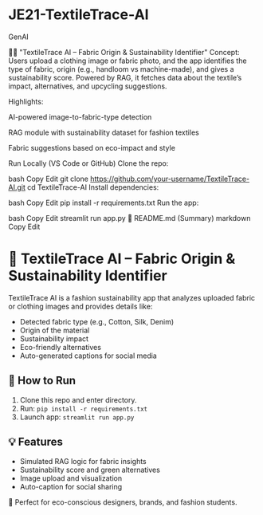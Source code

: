 # JE21-TextileTrace-AI
GenAI

🧤🧣 "TextileTrace AI – Fabric Origin & Sustainability Identifier"
Concept:
Users upload a clothing image or fabric photo, and the app identifies the type of fabric, origin (e.g., handloom vs machine-made), and gives a sustainability score. Powered by RAG, it fetches data about the textile’s impact, alternatives, and upcycling suggestions.

Highlights:

AI-powered image-to-fabric-type detection

RAG module with sustainability dataset for fashion textiles

Fabric suggestions based on eco-impact and style

Run Locally (VS Code or GitHub)
Clone the repo:

bash
Copy
Edit
git clone https://github.com/your-username/TextileTrace-AI.git
cd TextileTrace-AI
Install dependencies:

bash
Copy
Edit
pip install -r requirements.txt
Run the app:

bash
Copy
Edit
streamlit run app.py
📘 README.md (Summary)
markdown
Copy
Edit
# 🧵 TextileTrace AI – Fabric Origin & Sustainability Identifier

TextileTrace AI is a fashion sustainability app that analyzes uploaded fabric or clothing images and provides details like:
- Detected fabric type (e.g., Cotton, Silk, Denim)
- Origin of the material
- Sustainability impact
- Eco-friendly alternatives
- Auto-generated captions for social media

## 🔧 How to Run
1. Clone this repo and enter directory.
2. Run: `pip install -r requirements.txt`
3. Launch app: `streamlit run app.py`

## 💡 Features
- Simulated RAG logic for fabric insights
- Sustainability score and green alternatives
- Image upload and visualization
- Auto-caption for social sharing

🎯 Perfect for eco-conscious designers, brands, and fashion students.
